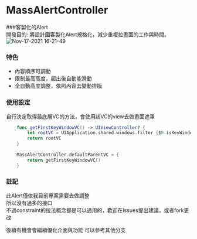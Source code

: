 # MassAlertController
###客製化的Alert  
開發目的:  將設計圖客製化Alert規格化，減少重複拉畫面的工作與時間。  
![Nov-17-2021 16-21-49](https://user-images.githubusercontent.com/15730633/142167444-294b4287-140a-469a-967e-1a494483076f.gif)

### 特色
- 內容順序可調動
- 限制最高高度，超出後自動能滑動
- 全自動高度調整，依照內容去變動排版

### 使用設定
自行決定取得最底層VC的方法，會使用該VC的view去做畫面遮罩

```swift
	func getFirstKeyWindowVC() -> UIViewController? {
	    let rootVC = UIApplication.shared.windows.filter {$0.isKeyWindow}.first?.rootViewController
	    return rootVC
	}
	
	MassAlertController.defaultParentVC = {
	    return getFirstKeyWindowVC()
	}
```

### 註記
此Alert僅依我目前專案需要去做調整  
所以沒有過多的接口  
不過constraint的拉法概念都是可以通用的，歡迎在Issues提出建議，或者fork更改

後續有機會會繼續優化介面與功能 可以參考其他分支
